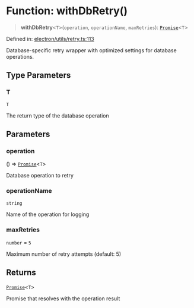 # Function: withDbRetry()

> **withDbRetry**\<`T`\>(`operation`, `operationName`, `maxRetries`): [`Promise`](https://developer.mozilla.org/docs/Web/JavaScript/Reference/Global_Objects/Promise)\<`T`\>

Defined in: [electron/utils/retry.ts:113](https://github.com/Nick2bad4u/Uptime-Watcher/blob/main/electron/utils/retry.ts#L113)

Database-specific retry wrapper with optimized settings for database
operations.

## Type Parameters

### T

`T`

The return type of the database operation

## Parameters

### operation

() => [`Promise`](https://developer.mozilla.org/docs/Web/JavaScript/Reference/Global_Objects/Promise)\<`T`\>

Database operation to retry

### operationName

`string`

Name of the operation for logging

### maxRetries

`number` = `5`

Maximum number of retry attempts (default: 5)

## Returns

[`Promise`](https://developer.mozilla.org/docs/Web/JavaScript/Reference/Global_Objects/Promise)\<`T`\>

Promise that resolves with the operation result
